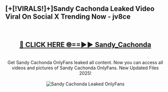 <h2>[+[!VIRALS!]+]Sandy Cachonda Leaked Video Viral On Social X Trending Now - jv8ce</h2>
<br>
<div align="center">
<h2><a href="https://libra.edu.pl?Sandy_Cachonda" rel="nofollow">🔴 CLICK HERE 🌐==►► Sandy_Cachonda</a></h2>
<br>
Get Sandy Cachonda OnlyFans leaked all content. Now you can access all videos and pictures of Sandy Cachonda OnlyFans. New Updated Files 2025!
<br>
<br>
<a href="https://libra.edu.pl?Sandy_Cachonda" rel="nofollow" data-target="animated-image.originalLink"><img src="https://i.ibb.co.com/WyWwxjT/player-gif2.gif" alt="Sandy Cachonda Leaked OnlyFans" style="max-width: 100%; display: inline-block;" data-target="animated-image.originalImage"></a>
</div>
<br>